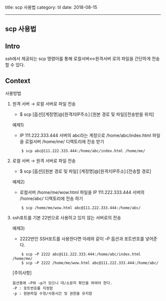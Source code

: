 title: scp 사용법
category: til
date: 2018-08-15

---

## scp 사용법

## Intro

ssh에서 제공되는 scp 명령어를 통해 로컬서버↔원격서버 로의 파일을 간단하게 전송할 수 있다.

## Context

사용방법

1. 원격 서버 → 로컬 서버로 파일 전송
   - \$ scp [옵션][계정명]@[원격지IP주소]:[원본 경로 및 파일][전송받을 위치]


    예제1)
    - IP 111.222.333.444 서버의 abc라는 계정으로 /home/abc/index.html 파일을 로컬서버 /home/me/ 디렉토리에 전송 받기
    ```
        $ scp abc@111.222.333.444:/home/abc/index.html /home/me/
    ```

2. 로컬 서버 → 원격 서버로 파일 전송
   - \$ scp [옵션][원본 경로 및 파일] [계정명]@[원격지IP주소]:[전송할 경로]


    예제2)

    - 로컬서버 /home/me/wow.html 파일을 IP 111.222.333.444 서버의 /home/abc/ 디렉토리에 전송 하기
    ```
        $ scp /home/me/wow.html abc@111.222.333.444:/home/abc/
    ```

3. ssh포트를 기본 22번으로 사용하고 있지 않는 서버로의 전송

   예제3)

   - 2222번인 SSH포트를 사용한다면 아래와 같이 –P 옵션과 포트번호를 넣어준다.

   ```
       $ scp –P 2222 abc@111.222.333.444:/home/abc/index.html /home/me/
       $ scp –P 2222 /home/me/wow.html abc@111.222.333.444:/home/abc/
   ```


    [주의사항]
    ```
    옵션중에 –P와 –p가 있으니 대/소문자 확인을 하여야 한다.
    -P : 포트번호를 지정함
    -p : 원본파일 수정/사용시간 및 권한을 유지함
    ```
